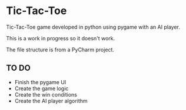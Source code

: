 # Tic-Tac-Toe
Tic-Tac-Toe game developed in python using pygame with an AI player.

This is a work in progress so it doesn't work.

The file structure is from a PyCharm project.

## TO DO
- Finish the pygame UI
- Create the game logic
- Create the win conditions
- Create the AI player algorithm
